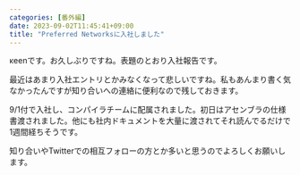 ```yaml
---
categories: [番外編]
date: 2023-09-02T11:45:41+09:00
title: "Preferred Networksに入社しました"
---
```


κeenです。お久しぶりですね。表題のとおり入社報告です。

<!--more-->

最近はあまり入社エントリとかみなくなって悲しいですね。私もあんまり書く気なかったんですが知り合いへの連絡に便利なので残しておきます。

9/1付で入社し、コンパイラチームに配属されました。初日はアセンブラの仕様書渡されました。他にも社内ドキュメントを大量に渡されてそれ読んでるだけで1週間経ちそうです。

知り合いやTwitterでの相互フォローの方とか多いと思うのでよろしくお願いします。

